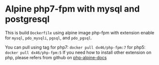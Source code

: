 # Alpine php7-fpm with mysql and postgresql

This is build `Dockerfile` using alpine image php-fpm with extension enable for `mysql`, `pdo_mysqli`, `pgsql`, and `pdo_pgsql`.

You can pull using tag
for php7: `docker pull dx46/php-fpm:7`
for php5: `docker pull dx46/php-fpm:5`
If you need how to install other extension on php, please refers from github on [php-alpine-docs](https://github.com/docker-library/docs/tree/master/php#how-to-install-more-php-extensions)
